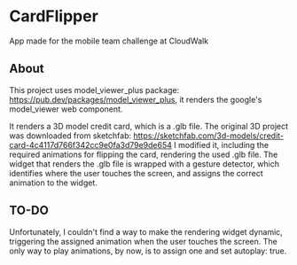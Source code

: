 # CardFlipper

App made for the mobile team challenge at CloudWalk

## About

This project uses model_viewer_plus package: https://pub.dev/packages/model_viewer_plus, it renders the google's model_viewer web component.

It renders a 3D model credit card, which is a .glb file.
The original 3D project was downloaded from sketchfab: https://sketchfab.com/3d-models/credit-card-4c4117d766f342cc9e0fa3d79e9de654
I modified it, including the required animations for flipping the card, rendering the used .glb file.
The widget that renders the .glb file is wrapped with a gesture detector, which identifies where the user touches the screen, and assigns the correct animation to the widget.

## TO-DO
Unfortunately, I couldn't find a way to make the rendering widget dynamic, triggering the assigned animation when the user touches the screen. The only way to play animations, by now, is to assign one and set autoplay: true.
